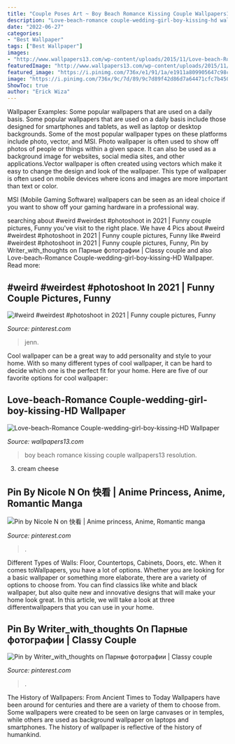 ```yaml
---
title: "Couple Poses Art ~ Boy Beach Romance Kissing Couple Wallpapers13 Resolution"
description: "Love-beach-romance couple-wedding-girl-boy-kissing-hd wallpaper"
date: "2022-06-27"
categories:
- "Best Wallpaper"
tags: ["Best Wallpaper"]
images:
- "http://www.wallpapers13.com/wp-content/uploads/2015/11/Love-beach-Romance-Couple-wedding-girl-boy-kissing-HD-Wallpaper-3072x1920.jpg"
featuredImage: "http://www.wallpapers13.com/wp-content/uploads/2015/11/Love-beach-Romance-Couple-wedding-girl-boy-kissing-HD-Wallpaper-3072x1920.jpg"
featured_image: "https://i.pinimg.com/736x/e1/91/1a/e1911a809905647c98c545da96e96459.jpg"
image: "https://i.pinimg.com/736x/9c/7d/89/9c7d89f42d86d7a64471cfc7b450dcbd.jpg"
ShowToc: true
author: "Erick Wiza"
---
```



Wallpaper Examples: Some popular wallpapers that are used on a daily basis.
Some popular wallpapers that are used on a daily basis include those designed for smartphones and tablets, as well as laptop or desktop backgrounds. Some of the most popular wallpaper types on these platforms include photo, vector, and MSI. 
Photo wallpaper is often used to show off photos of people or things within a given space. It can also be used as a background image for websites, social media sites, and other applications.Vector wallpaper is often created using vectors which make it easy to change the design and look of the wallpaper. This type of wallpaper is often used on mobile devices where icons and images are more important than text or color. 

MSI (Mobile Gaming Software) wallpapers can be seen as an ideal choice if you want to show off your gaming hardware in a professional way.

	

		
searching about #weird #weirdest #photoshoot in 2021 | Funny couple pictures, Funny you've visit to the right place. We have 4 Pics about #weird #weirdest #photoshoot in 2021 | Funny couple pictures, Funny like #weird #weirdest #photoshoot in 2021 | Funny couple pictures, Funny, Pin by Writer_with_thoughts on Парные фотографии | Classy couple and also Love-beach-Romance Couple-wedding-girl-boy-kissing-HD Wallpaper. Read more:
		
    
## #weird #weirdest #photoshoot In 2021 | Funny Couple Pictures, Funny

<img loading=lazy src="https://i.pinimg.com/736x/17/c4/d1/17c4d13c69c9e8763abd76a21da75b75.jpg" onerror="this.onerror=null;this.src='https://tse2.mm.bing.net/th?id=OIP.SODhDf_4z0FJefeHrmxTMwHaLH&amp;pid=15.1';" alt="#weird #weirdest #photoshoot in 2021 | Funny couple pictures, Funny">

_Source: pinterest.com_

>jenn. 

	

Cool wallpaper can be a great way to add personality and style to your home. With so many different types of cool wallpaper, it can be hard to decide which one is the perfect fit for your home. Here are five of our favorite options for cool wallpaper: 

    
## Love-beach-Romance Couple-wedding-girl-boy-kissing-HD Wallpaper

<img loading=lazy src="http://www.wallpapers13.com/wp-content/uploads/2015/11/Love-beach-Romance-Couple-wedding-girl-boy-kissing-HD-Wallpaper-3072x1920.jpg" onerror="this.onerror=null;this.src='https://tse4.mm.bing.net/th?id=OIP.PGcK4xBIT4lv5lzFBkoejAHaEo&amp;pid=15.1';" alt="Love-beach-Romance Couple-wedding-girl-boy-kissing-HD Wallpaper">

_Source: wallpapers13.com_

>boy beach romance kissing couple wallpapers13 resolution. 

	

3. cream cheese 

    
## Pin By Nicole N On 快看 | Anime Princess, Anime, Romantic Manga

<img loading=lazy src="https://i.pinimg.com/736x/9c/7d/89/9c7d89f42d86d7a64471cfc7b450dcbd.jpg" onerror="this.onerror=null;this.src='https://tse3.mm.bing.net/th?id=OIP.f9sCRJMbp7o2KQE_Kv5dsQHaLk&amp;pid=15.1';" alt="Pin by Nicole N on 快看 | Anime princess, Anime, Romantic manga">

_Source: pinterest.com_

>. 

	

Different Types of Walls: Floor, Countertops, Cabinets, Doors, etc.
When it comes toWallpapers, you have a lot of options. Whether you are looking for a basic wallpaper or something more elaborate, there are a variety of options to choose from. You can find classics like white and black wallpaper, but also quite new and innovative designs that will make your home look great. In this article, we will take a look at three differentwallpapers that you can use in your home.

    
## Pin By Writer_with_thoughts On Парные фотографии | Classy Couple

<img loading=lazy src="https://i.pinimg.com/736x/e1/91/1a/e1911a809905647c98c545da96e96459.jpg" onerror="this.onerror=null;this.src='https://tse3.mm.bing.net/th?id=OIP.DLRPydfiRTPLr8Byrw4aBgHaLH&amp;pid=15.1';" alt="Pin by Writer_with_thoughts on Парные фотографии | Classy couple">

_Source: pinterest.com_

>. 

	

The History of Wallpapers: From Ancient Times to Today
Wallpapers have been around for centuries and there are a variety of them to choose from. Some wallpapers were created to be seen on large canvases or in temples, while others are used as background wallpaper on laptops and smartphones. The history of wallpaper is reflective of the history of humankind.

